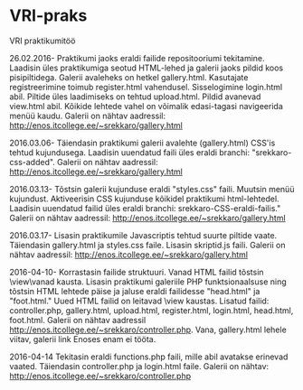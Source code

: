 # VRI-praks
VRI praktikumitöö

26.02.2016- Praktikumi jaoks eraldi failide repositooriumi tekitamine. Laadisin üles praktikumiga seotud HTML-lehed ja galerii jaoks pildid koos pisipiltidega. Galerii avaleheks on hetkel gallery.html. Kasutajate registreerimine toimub register.html vahendusel. Sisselogimine login.html abil. Piltide üles laadimiseks on tehtud upload.html. Pildid avanevad view.html abil. Kõikide lehtede vahel on võimalik edasi-tagasi navigeerida menüü kaudu.
Galerii on nähtav aadressil: http://enos.itcollege.ee/~srekkaro/gallery.html

2016.03.06- Täiendasin praktikumi galerii avalehte (gallery.html) CSS'is tehtud kujundusega. Laadisin uuendatud faili üles eraldi branchi: "srekkaro-css-added". Galerii on nähtav aadressil:  http://enos.itcollege.ee/~srekkaro/gallery.html

2016.03.13- Tõstsin galerii kujunduse eraldi "styles.css" faili. Muutsin menüü kujundust. Aktiveerisin CSS kujunduse kõikidel praktikumi html-lehtedel. Laadisin uuendatud failid üles eraldi branchi: srekkaro-CSS-eraldi-failis." Galerii on nähtav aadressil: http://enos.itcollege.ee/~srekkaro/gallery.html

2016.03.17- Lisasin praktikumile Javascriptis tehtud suurte piltide vaate. Täiendasin gallery.html ja styles.css faile. Lisasin skriptid.js faili. Galerii on nähtav aadressil: http://enos.itcollege.ee/~srekkaro/gallery.html

2016-04-10- Korrastasin failide struktuuri. Vanad HTML failid tõstsin \view\vanad kausta. Lisasin praktikumi galeriile PHP funktsionaalsuse ning tõstsin HTML lehtede päise ja jaluse eraldi failidesse "head.html" ja "foot.html."  Uued HTML failid on leitavad \view kaustas. Lisatud failid: controller.php, gallery.html, upload.html, register.html, login.html, head.html, foot.html. Galerii on nähtav aadressil http://enos.itcollege.ee/~srekkaro/controller.php. Vana, gallery.html lehele viitav, galerii link Enoses enam ei tööta.

2016-04-14 Tekitasin eraldi functions.php faili, mille abil avatakse erinevad vaated. Täiendasin controller.php ja login.html faile. Galerii on nähtav: http://enos.itcollege.ee/~srekkaro/controller.php
